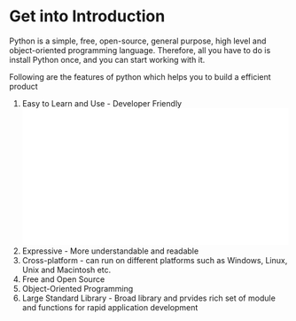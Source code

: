 # Get into Introduction 
Python is a simple, free, open-source, general purpose, high level and object-oriented programming language. Therefore, all you have to do is install Python once, and you can start working with it.

Following are the features of python which helps you to build a efficient product

1. Easy to Learn and Use - Developer Friendly 
![Easy to learn and Use](images/easytolearnanduse.gif)
2. Expressive - More understandable and readable
3. Cross-platform - can run on different platforms such as Windows, Linux, Unix and Macintosh etc.
4. Free and Open Source
5. Object-Oriented Programming
6. Large Standard Library - Broad library and prvides rich set of module and functions for rapid application development

